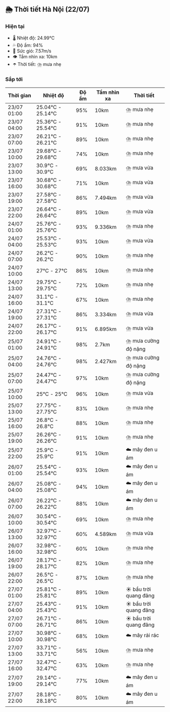 ## 🌦️ Thời tiết Hà Nội (22/07)

### Hiện tại

- 🌡️ Nhiệt độ: 24.99℃
- 💦 Độ ẩm: 94%
- 💨 Sức gió: 7.57m/s
- 👁️ Tầm nhìn xa: 10km
- ☂️ Thời tiết: ⛈️ mưa nhẹ

### Sắp tới

| Thời gian | Nhiệt độ | Độ ẩm | Tầm nhìn xa | Thời tiết |
| --- | --- | --- | --- | --- |
| 23/07 01:00 | 25.04℃ - 25.14℃ | 95% | 10km | ⛈️ mưa nhẹ |
| 23/07 04:00 | 25.36℃ - 25.54℃ | 91% | 10km | ⛈️ mưa nhẹ |
| 23/07 07:00 | 26.21℃ - 26.21℃ | 89% | 10km | ⛈️ mưa nhẹ |
| 23/07 10:00 | 29.68℃ - 29.68℃ | 74% | 10km | ⛈️ mưa nhẹ |
| 23/07 13:00 | 30.9℃ - 30.9℃ | 69% | 8.033km | ⛈️ mưa vừa |
| 23/07 16:00 | 30.68℃ - 30.68℃ | 71% | 10km | ⛈️ mưa vừa |
| 23/07 19:00 | 27.58℃ - 27.58℃ | 86% | 7.494km | ⛈️ mưa vừa |
| 23/07 22:00 | 26.64℃ - 26.64℃ | 89% | 10km | ⛈️ mưa vừa |
| 24/07 01:00 | 25.76℃ - 25.76℃ | 93% | 9.336km | ⛈️ mưa nhẹ |
| 24/07 04:00 | 25.53℃ - 25.53℃ | 93% | 10km | ⛈️ mưa vừa |
| 24/07 07:00 | 26.2℃ - 26.2℃ | 90% | 10km | ⛈️ mưa nhẹ |
| 24/07 10:00 | 27℃ - 27℃ | 86% | 10km | ⛈️ mưa nhẹ |
| 24/07 13:00 | 29.75℃ - 29.75℃ | 72% | 10km | ⛈️ mưa nhẹ |
| 24/07 16:00 | 31.1℃ - 31.1℃ | 67% | 10km | ⛈️ mưa nhẹ |
| 24/07 19:00 | 27.31℃ - 27.31℃ | 86% | 3.334km | ⛈️ mưa vừa |
| 24/07 22:00 | 26.17℃ - 26.17℃ | 91% | 6.895km | ⛈️ mưa vừa |
| 25/07 01:00 | 24.91℃ - 24.91℃ | 98% | 2.7km | ⛈️ mưa cường độ nặng |
| 25/07 04:00 | 24.76℃ - 24.76℃ | 98% | 2.427km | ⛈️ mưa cường độ nặng |
| 25/07 07:00 | 24.47℃ - 24.47℃ | 97% | 10km | ⛈️ mưa cường độ nặng |
| 25/07 10:00 | 25℃ - 25℃ | 96% | 10km | ⛈️ mưa vừa |
| 25/07 13:00 | 27.75℃ - 27.75℃ | 83% | 10km | ⛈️ mưa nhẹ |
| 25/07 16:00 | 26.8℃ - 26.8℃ | 88% | 10km | ⛈️ mưa nhẹ |
| 25/07 19:00 | 26.26℃ - 26.26℃ | 91% | 10km | ⛈️ mưa nhẹ |
| 25/07 22:00 | 25.9℃ - 25.9℃ | 91% | 10km | ☁️ mây đen u ám |
| 26/07 01:00 | 25.54℃ - 25.54℃ | 93% | 10km | ☁️ mây đen u ám |
| 26/07 04:00 | 25.08℃ - 25.08℃ | 94% | 10km | ☁️ mây đen u ám |
| 26/07 07:00 | 26.22℃ - 26.22℃ | 88% | 10km | ☁️ mây đen u ám |
| 26/07 10:00 | 30.54℃ - 30.54℃ | 69% | 10km | ⛈️ mưa nhẹ |
| 26/07 13:00 | 32.97℃ - 32.97℃ | 60% | 4.589km | ⛈️ mưa vừa |
| 26/07 16:00 | 32.98℃ - 32.98℃ | 60% | 10km | ⛈️ mưa nhẹ |
| 26/07 19:00 | 28.17℃ - 28.17℃ | 82% | 10km | ⛈️ mưa nhẹ |
| 26/07 22:00 | 26.5℃ - 26.5℃ | 87% | 10km | ⛈️ mưa nhẹ |
| 27/07 01:00 | 25.81℃ - 25.81℃ | 89% | 10km | ☀️ bầu trời quang đãng |
| 27/07 04:00 | 25.43℃ - 25.43℃ | 91% | 10km | ☀️ bầu trời quang đãng |
| 27/07 07:00 | 26.71℃ - 26.71℃ | 86% | 10km | ☀️ bầu trời quang đãng |
| 27/07 10:00 | 30.98℃ - 30.98℃ | 68% | 10km | ☁️ mây rải rác |
| 27/07 13:00 | 33.71℃ - 33.71℃ | 56% | 10km | ⛈️ mưa nhẹ |
| 27/07 16:00 | 32.47℃ - 32.47℃ | 63% | 10km | ⛈️ mưa nhẹ |
| 27/07 19:00 | 29.14℃ - 29.14℃ | 77% | 10km | ☁️ mây đen u ám |
| 27/07 22:00 | 28.18℃ - 28.18℃ | 80% | 10km | ☁️ mây đen u ám |
